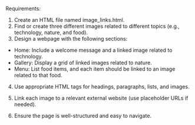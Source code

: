 Requirements:<br>

1. Create an HTML file named image_links.html.<br>
2. Find or create three different images related to different topics (e.g., technology, nature, and food).<br>
3. Design a webpage with the following sections:<br>
 - Home: Include a welcome message and a linked image related to technology.<br>
 - Gallery: Display a grid of linked images related to nature.<br>
 - Menu: List food items, and each item should be linked to an image related to that food.<br>
4. Use appropriate HTML tags for headings, paragraphs, lists, and images.<br>

5. Link each image to a relevant external website (use placeholder URLs if needed).<br>

6. Ensure the page is well-structured and easy to navigate.<br>

